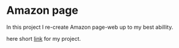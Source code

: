 # Amazon page

In this project I re-create Amazon page-web up to my best  abillity.

here short [link](https://htmlpreview.github.io/?https://github.com/Yitzhak851/Cyber4s-projects/blob/main/2-%20amazon%20page/index.html) for my project.
